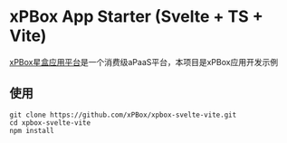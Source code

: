 # xPBox App Starter (Svelte + TS + Vite)

[xPBox星盒应用平台](https://www.xpbox.cn/)是一个消费级aPaaS平台，本项目是xPBox应用开发示例

## 使用

```shell
git clone https://github.com/xPBox/xpbox-svelte-vite.git
cd xpbox-svelte-vite
npm install
```
